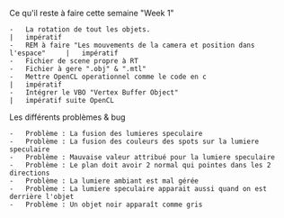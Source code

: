 Ce qu'il reste à faire cette semaine "Week 1"

    -   La rotation de tout les objets.                                         |   impératif
    -   REM à faire "Les mouvements de la camera et position dans l'espace"     |   impératif
    -   Fichier de scene propre à RT
    -   Fichier à gere ".obj" & ".mtl"
    -   Mettre OpenCL operationnel comme le code en c                           |   impératif
    -   Intégrer le VBO "Vertex Buffer Object"                                  |   impératif suite OpenCL

Les différents problèmes & bug

    -   Problème : La fusion des lumieres speculaire
    -   Problème : La fusion des couleurs des spots sur la lumiere speculaire
    -   Problème : Mauvaise valeur attribué pour la lumiere speculaire
    -   Problème : Le plan doit avoir 2 normal qui pointes dans les 2 directions
    -   Problème : La lumiere ambiant est mal gérée
    -   Problème : La lumiere speculaire apparait aussi quand on est derrière l'objet
    -   Problème : Un objet noir apparaît comme gris
